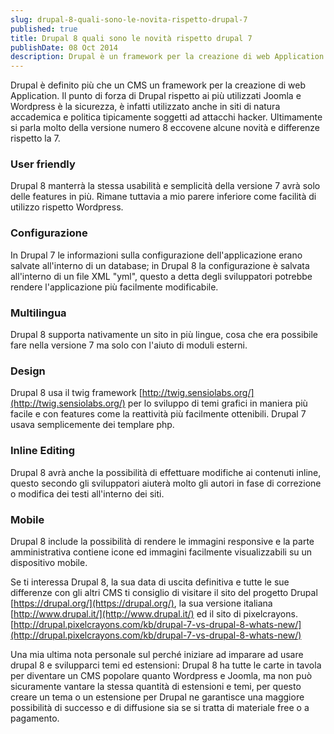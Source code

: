 ```yaml
---
slug: drupal-8-quali-sono-le-novita-rispetto-drupal-7
published: true
title: Drupal 8 quali sono le novità rispetto drupal 7
publishDate: 08 Oct 2014
description: Drupal è un framework per la creazione di web Application con focus sulla sicurezza.
---
```


Drupal è definito più che un CMS un framework per la creazione di web Application. Il punto di forza di Drupal rispetto ai più utilizzati Joomla e Wordpress è la sicurezza, è infatti utilizzato anche in siti di natura accademica e politica tipicamente soggetti ad attacchi hacker.
Ultimamente si parla molto della versione numero 8 eccovene alcune novità e differenze rispetto la 7.

<!--more-->

### User friendly

Drupal 8 manterrà la stessa usabilità e semplicità della versione 7 avrà solo delle features in più. Rimane tuttavia a mio parere inferiore come facilità di utilizzo rispetto Wordpress.

### Configurazione

In Drupal 7 le informazioni sulla configurazione dell'applicazione erano salvate all'interno di un database; in Drupal 8 la configurazione è salvata all'interno di un file XML "yml", questo a detta degli sviluppatori potrebbe rendere l'applicazione più facilmente modificabile.

### Multilingua

Drupal 8 supporta nativamente un sito in più lingue, cosa che era possibile fare nella versione 7 ma solo con l'aiuto di moduli esterni.

### Design

Drupal 8 usa il twig framework [http://twig.sensiolabs.org/](http://twig.sensiolabs.org/) per lo sviluppo di temi grafici in maniera più facile e con features come la reattività più facilmente ottenibili. Drupal 7 usava semplicemente dei templare php.

### Inline Editing

Drupal 8 avrà anche la possibilità di effettuare modifiche ai contenuti inline, questo secondo gli sviluppatori aiuterà molto gli autori in fase di correzione o modifica dei testi all'interno dei siti.

### Mobile

Drupal 8 include la possibilità di rendere le immagini responsive e la parte amministrativa contiene icone ed immagini facilmente visualizzabili su un dispositivo mobile.

Se ti interessa Drupal 8, la sua data di uscita definitiva e tutte le sue differenze con gli altri CMS ti consiglio di visitare il sito del progetto Drupal
[https://drupal.org/](https://drupal.org/), la sua versione italiana
[http://www.drupal.it/](http://www.drupal.it/) ed il sito di pixelcrayons.
[http://drupal.pixelcrayons.com/kb/drupal-7-vs-drupal-8-whats-new/](http://drupal.pixelcrayons.com/kb/drupal-7-vs-drupal-8-whats-new/)

Una mia ultima nota personale sul perché iniziare ad imparare ad usare drupal 8 e svilupparci temi ed estensioni: Drupal 8 ha tutte le carte in tavola per diventare un CMS popolare quanto Wordpress e Joomla, ma non può sicuramente vantare la stessa quantità di estensioni e temi, per questo creare un tema o un estensione per Drupal ne garantisce una maggiore possibilità di successo e di diffusione sia se si tratta di materiale free o a pagamento.
